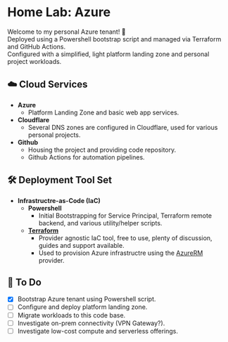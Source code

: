 # Home Lab: Azure

Welcome to my personal Azure tenant! :wave:  
Deployed using a Powershell bootstrap script and managed via Terraform and GitHub Actions.  
Configured with a simplified, light platform landing zone and personal project workloads.  

## :cloud: Cloud Services

- **Azure**
  - Platform Landing Zone and basic web app services.
- **Cloudflare**
  - Several DNS zones are configured in Cloudflare, used for various personal projects.
- **Github**
  - Housing the project and providing code repository.
  - Github Actions for automation pipelines.

## :hammer_and_wrench: Deployment Tool Set

- **Infrastructre-as-Code (IaC)**
  - **Powershell**
    - Initial Bootstrapping for Service Principal, Terraform remote backend, and various utility/helper scripts.
  - **[Terraform](https://www.terraform.io/)**
    - Provider agnostic IaC tool, free to use, plenty of discussion, guides and support available.
    - Used to provision Azure infrastructre using the [AzureRM](https://registry.terraform.io/providers/hashicorp/azurerm) provider.

## :memo: To Do

- [x] Bootstrap Azure tenant using Powershell script. 
- [ ] Configure and deploy platform landing zone. 
- [ ] Migrate workloads to this code base. 
- [ ] Investigate on-prem connectivity (VPN Gateway?). 
- [ ] Investigate low-cost compute and serverless offerings. 
